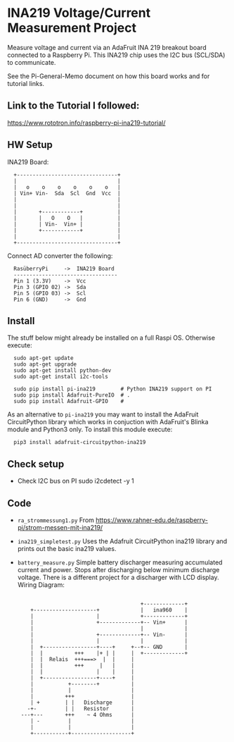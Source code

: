 # INA219 Voltage/Current Measurement Project
  Measure voltage and current via an AdaFruit INA 219 breakout board connected
  to a Raspberry Pi.
  This INA219 chip uses the I2C bus (SCL/SDA) to communicate.

  See the Pi-General-Memo document on how this board works and for tutorial
  links.

## Link to the Tutorial I followed:
  https://www.rototron.info/raspberry-pi-ina219-tutorial/

## HW Setup
  INA219 Board:

  ```
    +--------------------------------+
    |                                |
    |   o    o    o    o    o    o   |
    | Vin+ Vin-  Sda  Scl  Gnd  Vcc  |
    |                                |
    |                                |
    |       +------------+           |
    |       |   O    O   |           |
    |       | Vin-  Vin+ |           |
    |       +------------+           |
    |                                |
    +--------------------------------+

  ```

  Connect AD converter the following:

  ```
    RasüberryPi     ->  INA219 Board
    ---------------------------------
    Pin 1 (3.3V)    ->  Vcc
    Pin 3 (GPIO 02) ->  Sda
    Pin 5 (GPIO 03) ->  Scl
    Pin 6 (GND)     ->  Gnd

  ```    

## Install

  The stuff below might already be installed on a full Raspi OS.
  Otherwise execute:
  ```
    sudo apt-get update
    sudo apt-get upgrade
    sudo apt-get install python-dev
    sudo apt-get install i2c-tools

    sudo pip install pi-ina219        # Python INA219 support on PI
    sudo pip install Adafruit-PureIO  # .
    sudo pip install Adafruit-GPIO    #
  ```

  As an alternative to `pi-ina219` you may want to install the AdaFruit
  CircuitPython library which works in conjuction with AdaFruit's Blinka module
  and Python3 only.
  To install this module execute:
  ```
    pip3 install adafruit-circuitpython-ina219
  ```

## Check setup

  - Check I2C bus on PI
       sudo i2cdetect -y 1



## Code

  - `ra_strommessung1.py`
    From https://www.rahner-edu.de/raspberry-pi/strom-messen-mit-ina219/

  - `ina219_simpletest.py`
    Uses the Adafruit CircuitPython ina219 library and prints out the basic
    ina219 values.

  - `battery_measure.py`
    Simple battery discharger measuring accumulated current and power.
    Stops after discharging below minimum discharge voltage.
    There is a different project for a discharger with LCD display.
    Wiring Diagram:
    ```

                                           +-------------+
        +--------------------+             |   ina960    |
        |                    |             +-------------+
        |                    +-------------+-- Vin+      |
        |                                  |             |
        |                    +-------------+-- Vin-      |
        |                    |             |             |
        |  +-----------------+----+     +--+-- GND       |
        |  |          +++    |+ | |     |  +-------------+
        |  |  Relais  +++===>  |  |     |
        |  |          +++     |   |     |
        |  |                 |    |     |
        |  +-----------------+----+     |
        |           +--------+          |
        |           |                   |
        |          +++                  |
        | +        | |   Discharge      |
       -+-         | |   Resistor       |
     ---+---       +++    ~ 4 Ohms      |
        | -         |                   |
        |           |                   |
        +-----------+-------------------+
    ```
